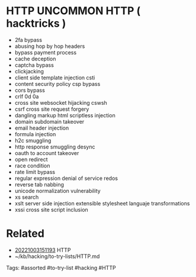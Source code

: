 # HTTP UNCOMMON HTTP ( hacktricks )
- 2fa bypass
- abusing hop by hop headers
- bypass payment process
- cache deception
- captcha bypass
- clickjacking
- client side template injection csti
- content security policy csp bypass
- cors bypass
- crlf 0d 0a
- cross site websocket hijacking cswsh
- csrf cross site request forgery
- dangling markup html scriptless injection
- domain subdomain takeover
- email header injection
- formula injection
- h2c smuggling
- http response smuggling desync
- oauth to account takeover
- open redirect
- race condition
- rate limit bypass
- regular expression denial of service redos
- reverse tab nabbing
- unicode normalization vulnerability
- xs search
- xslt server side injection extensible stylesheet languaje transformations
- xssi cross site script inclusion

# Related
- [20221003151193](/zet/20221003151193/README.md) HTTP
- ~/kb/hacking/to-try-lists/HTTP.md

Tags:
    #assorted #to-try-list #hacking #HTTP

